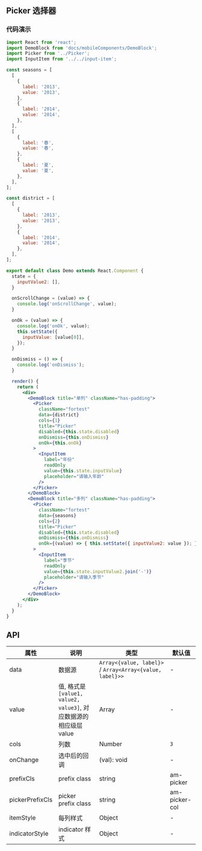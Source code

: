 ## Picker 选择器

### 代码演示

```jsx
import React from 'react';
import DemoBlock from 'docs/mobileComponents/DemoBlock';
import Picker from '../Picker';
import InputItem from '../../input-item';

const seasons = [
  [
    {
      label: '2013',
      value: '2013',
    },
    {
      label: '2014',
      value: '2014',
    },
  ],
  [
    {
      label: '春',
      value: '春',
    },
    {
      label: '夏',
      value: '夏',
    },
  ],
];

const district = [
  [
    {
      label: '2013',
      value: '2013',
    },
    {
      label: '2014',
      value: '2014',
    },
  ],
];

export default class Demo extends React.Component {
  state = {
    inputValue2: [],
  }

  onScrollChange = (value) => {
    console.log('onScrollChange', value);
  }

  onOk = (value) => {
    console.log('onOk', value);
    this.setState({
      inputValue: [value[0]],
    });
  }

  onDismiss = () => {
    console.log('onDismiss');
  }

  render() {
    return (
      <div>
        <DemoBlock title="单列" className="has-padding">
          <Picker
            className="fortest"
            data={district}
            cols={1}
            title="Picker"
            disabled={this.state.disabled}
            onDismiss={this.onDismiss}
            onOk={this.onOk}
          >
            <InputItem
              label="年份"
              readOnly
              value={this.state.inputValue}
              placeholder="请输入年龄"
            />
          </Picker>
        </DemoBlock>
        <DemoBlock title="多列" className="has-padding">
          <Picker
            className="fortest"
            data={seasons}
            cols={2}
            title="Picker"
            disabled={this.state.disabled}
            onDismiss={this.onDismiss}
            onOk={(value) => { this.setState({ inputValue2: value }); }}
          >
            <InputItem
              label="季节"
              readOnly
              value={this.state.inputValue2.join('-')}
              placeholder="请输入季节"
            />
          </Picker>
        </DemoBlock>
      </div>
    );
  }
}

```

## API

属性 | 说明 | 类型 | 默认值
----|-----|------|------
| data  | 数据源     | `Array<{value, label}>` / `Array<Array<{value, label}>>` | -   |
| value  | 值, 格式是`[value1, value2, value3]`, 对应数据源的相应级层 value  | Array  | -   |
| cols     | 列数    | Number | `3` |
| onChange | 选中后的回调| (val): void      | -   |
| prefixCls    | prefix class         | string | am-picker     |
| pickerPrefixCls  | picker prefix class  | string | am-picker-col |
| itemStyle| 每列样式   | Object | -   |
| indicatorStyle  | indicator 样式  | Object | -  |
